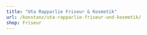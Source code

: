 ```yaml
---
title: "Uta Rapparlie Friseur & Kosmetik"
url: /konstanz/uta-rapparlie-friseur-und-kosmetik/
shop: Friseur
---
```

